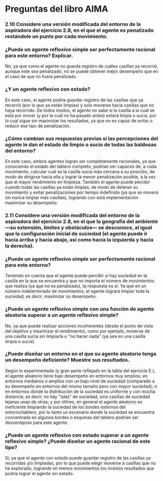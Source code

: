 # Preguntas del libro AIMA

### 2.10 Considere una versión modificada del entorno de la aspiradora del ejercicio 2.8, en el que el agente es penalizado restándole un punto por cada movimiento.

### ¿Puede un agente reflexivo simple ser perfectamente racional para este entorno? Explicar.

No, ya que como el agente no guarda registro de cuáles casillas ya recorrió, aunque este sea penalizado, no se puede obtener mejor desempeño que en el caso de que no fuera penalizado.

### ¿Y un agente reflexivo con estado?

En este caso, el agente podría guardar registro de las casillas que ya recorrió (por lo que ya están limpias) y solo moverse hacia casillas que no haya recorrido. De todos modos, el agente no sabe si la casilla a la cuál se está por mover (y por la cuál no ha pasado antes) estará limpia o sucia, por lo cual sigue sin maximizar los resultados, ya que no es capaz de evitar o reducir ese tipo de penalización.

### ¿Cómo cambian sus respuestas previas si las percepciones del agente le dan el estado de limpio o sucio de todas las baldosas del entorno?

En este caso, ambos agentes logran ser completamente racionales, ya que conociendo el estado del tablero completo, podrían ser capaces de, a cada movimiento, calcular cuál es la casilla sucia más cercana a su posición, de modo de dirigirse hacia ella y lograr la menor penalización posible, a la vez que el mayor rendimiento en limpieza. También el agente puede percibir cuando todas las casillas ya están limpias, de modo de detener su movimiento y evitar penalizaciones por tiempo indefinido (ya que se moverá sin nunca limpiar más casillas), logrando con esta implementación maximizar su desempeño.

### 2.11 Considere una versión modificada del entorno de la aspiradora del ejercicio 2.8, en el que la geografía del ambiente —su extensión, límites y obstáculos— se desconoce, al igual que la configuración inicial de suciedad (el agente puede ir hacia arriba y hacia abajo, así como hacia la izquierda y hacia la derecha).

### ¿Puede un agente reflexivo simple ser perfectamente racional para este entorno?

Teniendo en cuenta que el agente puede percibir si hay suciedad en la casilla en la que se encuentra y que no importa el número de movimientos que realiza (ya que no es penalizado), la respuesta es sí. Ya que en un número indeterminado de movimientos, el agente logrará limpiar toda la suciedad, es decir, maximizar su desempeño.

### ¿Puede un agente reflexivo simple con una función de agente aleatoria superar a un agente reflexivo simple?

No, ya que puede realizar acciones incoherentes (desde el punto de vista del objetivo y maximizar el rendimiento), como por ejemplo, moverse de una casilla sucia sin limpiarla o "no hacer nada" (ya sea en una casilla limpia o sucia).

### ¿Puede diseñar un entorno en el que su agente aleatorio tenga un desempeño deficiente? Muestre sus resultados.

Según lo experimentado (y gran parte reflejado en la tabla del ejercicio E.), el agente aleatorio tiene bajo desempeño en entornos muy amplios; en entornos medianos o amplios con un bajo nivel de suciedad (comparado a su desempeño en entornos del mismo tamaño pero con mayor suciedad); o en entornos donde la distribución de la suciedad es uniforme y con mucha distancia, es decir, no hay "islas" de suciedad, sino casillas de suciedad lejanas unas de otras; y por último, en general el agente aleatorio es ineficiente limpiando la suciedad de los bordes externos del entorno/tablero, por lo tanto un escenario donde la suciedad se encuentra concentrada en algunos bordes o esquinas del tablero podrían ser desventajoso para este agente.

### ¿Puede un agente reflexivo con estado superar a un agente reflexivo simple? ¿Puede diseñar un agente racional de este tipo?

Sí, ya que el agente con estado puede guardar registro de las casillas ya recorridas y/o limpiadas, por lo que puede elegir moverse a casillas que no ha explorado, logrando en menos movimientos los mismos resultados que podría lograr el agente sin estado.
